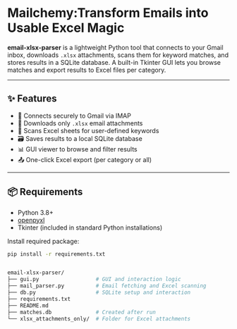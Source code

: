 # Mailchemy:Transform Emails into Usable Excel Magic


**email-xlsx-parser** is a lightweight Python tool that connects to your Gmail inbox, downloads `.xlsx` attachments, scans them for keyword matches, and stores results in a SQLite database. A built-in Tkinter GUI lets you browse matches and export results to Excel files per category.

---

## ✨ Features

- 🔐 Connects securely to Gmail via IMAP
- 📎 Downloads only `.xlsx` email attachments
- 🧠 Scans Excel sheets for user-defined keywords
- 🗃 Saves results to a local SQLite database
- 📊 GUI viewer to browse and filter results
- 📤 One-click Excel export (per category or all)

---

## 📦 Requirements

- Python 3.8+
- [openpyxl](https://pypi.org/project/openpyxl/)
- Tkinter (included in standard Python installations)

Install required package:

```bash
pip install -r requirements.txt


email-xlsx-parser/
├── gui.py                  # GUI and interaction logic
├── mail_parser.py          # Email fetching and Excel scanning
├── db.py                   # SQLite setup and interaction
├── requirements.txt
├── README.md
├── matches.db              # Created after run
└── xlsx_attachments_only/  # Folder for Excel attachments

